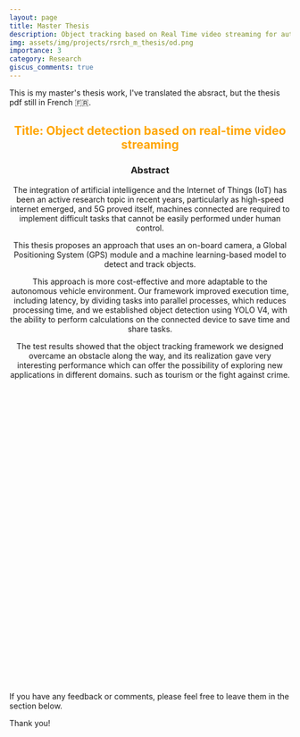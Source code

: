 ```yaml
---
layout: page
title: Master Thesis
description: Object tracking based on Real Time video streaming for autonomous vehicles.
img: assets/img/projects/rsrch_m_thesis/od.png
importance: 3
category: Research
giscus_comments: true
---
```


This is my master's thesis work, I've translated the absract, but the thesis pdf still in French 🇫🇷.

<center> 
<h2 style="color: orange" >Title: Object detection based on real-time video streaming</h2>
<h3>Abstract </h3>
<p>The integration of artificial intelligence and the Internet of Things (IoT) has been an active research topic in recent years, particularly as high-speed internet emerged, and 5G proved itself, machines connected are required to implement difficult tasks that cannot be easily performed under human control.

This thesis proposes an approach that uses an on-board camera, a Global Positioning System (GPS) module and a machine learning-based model to detect and track objects.

This approach is more cost-effective and more adaptable to the autonomous vehicle environment. Our framework improved execution time, including latency, by dividing tasks into parallel processes, which reduces processing time, and we established object detection using YOLO V4, with the ability to perform calculations on the connected device to save time and share tasks.

The test results showed that the object tracking framework we designed overcame an obstacle along the way, and its realization gave very interesting performance which can offer the possibility of exploring new applications in different domains. such as tourism or the fight against crime.</p>
    <object src= "../../assets/pdf/Batouche_CV.pdf" 
            type="application/pdf" 
            width= "800"
            height= "500">
    </object> 
</center> 

<br>
<p>
If you have any feedback or comments, please feel free to leave them in the section below.

Thank you!
</p>



